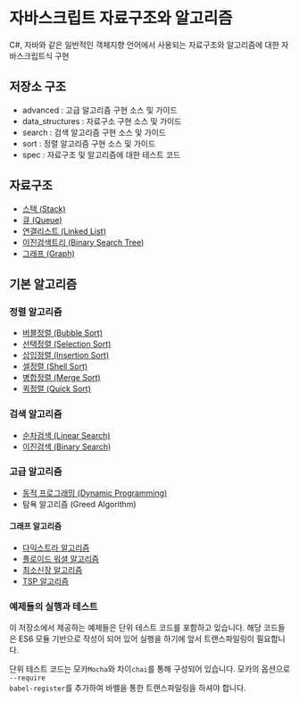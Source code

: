 # 자바스크립트 자료구조와 알고리즘
C#, 자바와 같은 일반적인 객체지향 언어에서 사용되는 자료구조와 알고리즘에 대한 자바스크립트식 구현

## 저장소 구조
* advanced : 고급 알고리즘 구현 소스 및 가이드
* data_structures : 자료구소 구현 소스 및 가이드
* search : 검색 알고리즘 구현 소스 및 가이드
* sort : 정렬 알고리즘 구현 소스 및 가이드
* spec : 자료구조 및 알고리즘에 대한 테스트 코드

## 자료구조
* [스택 (Stack)](./data_structures/stack)
* [큐 (Queue)](./data_structures/queue)
* [연결리스트 (Linked List)](./data_structures/linkedList)
* [이진검색트리 (Binary Search Tree)](./data_structures/binarySearchTree)
* [그래프 (Graph)](./data_structures/graph)

##  기본 알고리즘

### 정렬 알고리즘
* [버블정렬 (Bubble Sort)](./sort/bubbleSort)
* [선택정렬 (Selection Sort)](./sort/selectionSort)
* [삽입정렬 (Insertion Sort)](./sort/insertionSort)
* [셀정렬 (Shell Sort)](./sort/shellSort)
* [병합정렬 (Merge Sort)](./sort/mergeSort)
* [퀵정렬 (Quick Sort)](./sort/quickSort)

### 검색 알고리즘
* [순차검색 (Linear Search)](./search/binarySearch)
* [이진검색 (Binary Search)](./search/linearSearch)

### 고급 알고리즘
* [동적 프로그래밍 (Dynamic Programming)](./advanced)
* 탐욕 알고리즘 (Greed Algorithm)

#### 그래프 알고리즘
* [다익스트라 알고리즘](./advanced/graph/single_source_shortest_path)
* [플로이드 워셜 알고리즘](./advanced/graph/all_pairs_shortest_path)
* [최소신장 알고리즘](./advanced/graph/minimum_spanning_tree)
* [TSP 알고리즘](./advanced/graph/travelling_salesman_problem)

### 예제들의 실행과 테스트
이 저장소에서 제공하는 예제들은 단위 테스트 코드를 포함하고 있습니다.
해당 코드들은 ES6 모듈 기반으로 작성이 되어 있어 실행을 하기에 앞서 트랜스파일링이 필요합니다.

단위 테스트 코드는 모카<code>Mocha</code>와 차이<code>chai</code>를 통해 구성되어 있습니다.
모카의 옵션으로 <code>--require babel-register</code>를 추가하여 바벨을 통한 트랜스파일링을 하셔야 합니다.